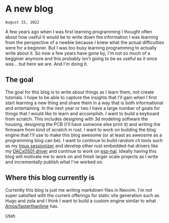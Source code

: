 # A new blog
``` date
August 15, 2022
```

A few years ago when I was first learning programming I thought often about how useful it would be to write down the information I was learning from the perspective of a newbie because I knew what the actual difficulties were for a beginner. But I was too busy learning programming to actually write about it. So now a few years have gone by, I'm not so much of a begginer anymore and this probably isn't going to be as useful as it once was... but here we are. And I'm doing it. 

## The goal

The goal for this blog is to write about things as I learn them, not create tutorials. I hope to be able to capture the insights that I'll gain when I first start learning a new thing and share them in a way that is both informational and entertaining. In the next year or two I have a large number of goals for things that I would like to learn and accomplish. I want to build a keyboard from scratch. This includes designing with 3d modeling software the housing, designing the PCB (I'll have someone else print it) and writing the firmware from kind of scratch in rust. I want to work on building the blog engine that I'll use to make this blog awesome (or at least as aweosme as a programming blog can be). I want to continue to build random cli tools such as my [tmux sessionizer](https://github.com/jrmoulton/tmux-sessionizer) and develop other rust embedded-hal drivers like my [DACx0501 driver](https://github.com/jrmoulton/dacx0501) and continue to work on [esp-hal](https://github.com/esp-rs/esp-hal). Ideally having this blog will motivate me to work on and finish larger scale projects as I write and incrementally publish what I've worked on.  

## Where this blog currently is

Currently this blog is just me writing markdown files in Neovim. I'm not super satisfied with the current offerings for static site generation such as Hugo and zola and I think I want to build a custom engine similar to what [Amos/fasterthanlime](https://fasterthanli.me) has. 

Utah
